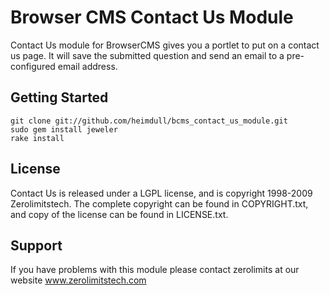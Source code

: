 # Browser CMS Contact Us Module

Contact Us module for BrowserCMS gives you a portlet to put on a contact us page. It will save the submitted question and send an email to a pre-configured email address.

## Getting Started

	git clone git://github.com/heimdull/bcms_contact_us_module.git
	sudo gem install jeweler
	rake install

## License
Contact Us is released under a LGPL license, and is copyright 1998-2009 Zerolimitstech. The complete copyright can be found in COPYRIGHT.txt, and copy of the license can be found in LICENSE.txt.

## Support
If you have problems with this module please contact zerolimits at our website www.zerolimitstech.com